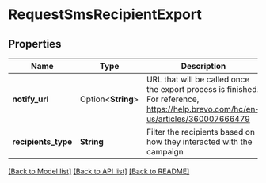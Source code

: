 # RequestSmsRecipientExport

## Properties

Name | Type | Description | Notes
------------ | ------------- | ------------- | -------------
**notify_url** | Option<**String**> | URL that will be called once the export process is finished. For reference, https://help.brevo.com/hc/en-us/articles/360007666479 | [optional]
**recipients_type** | **String** | Filter the recipients based on how they interacted with the campaign | 

[[Back to Model list]](../README.md#documentation-for-models) [[Back to API list]](../README.md#documentation-for-api-endpoints) [[Back to README]](../README.md)


